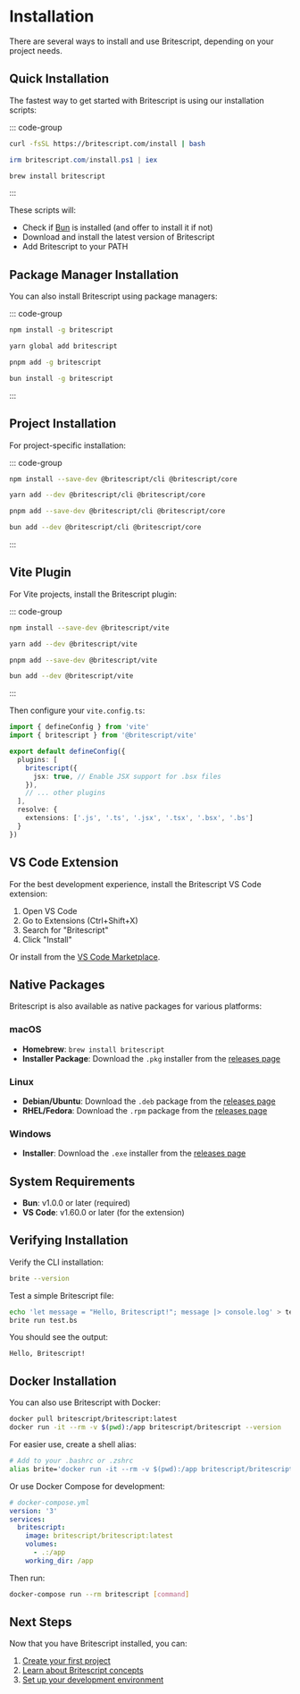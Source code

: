 # Installation

There are several ways to install and use Britescript, depending on your project needs.

## Quick Installation

The fastest way to get started with Britescript is using our installation scripts:

::: code-group
```bash [macOS/Linux]
curl -fsSL https://britescript.com/install | bash
```

```powershell [Windows]
irm britescript.com/install.ps1 | iex
```

```bash [Homebrew]
brew install britescript
```
:::

These scripts will:
- Check if [Bun](https://bun.sh) is installed (and offer to install it if not)
- Download and install the latest version of Britescript
- Add Britescript to your PATH

## Package Manager Installation

You can also install Britescript using package managers:

::: code-group
```bash [npm]
npm install -g britescript
```

```bash [yarn]
yarn global add britescript
```

```bash [pnpm]
pnpm add -g britescript
```

```bash [bun]
bun install -g britescript
```
:::

## Project Installation

For project-specific installation:

::: code-group
```bash [npm]
npm install --save-dev @britescript/cli @britescript/core
```

```bash [yarn]
yarn add --dev @britescript/cli @britescript/core
```

```bash [pnpm]
pnpm add --save-dev @britescript/cli @britescript/core
```

```bash [bun]
bun add --dev @britescript/cli @britescript/core
```
:::

## Vite Plugin

For Vite projects, install the Britescript plugin:

::: code-group
```bash [npm]
npm install --save-dev @britescript/vite
```

```bash [yarn]
yarn add --dev @britescript/vite
```

```bash [pnpm]
pnpm add --save-dev @britescript/vite
```

```bash [bun]
bun add --dev @britescript/vite
```
:::

Then configure your `vite.config.ts`:

```typescript
import { defineConfig } from 'vite'
import { britescript } from '@britescript/vite'

export default defineConfig({
  plugins: [
    britescript({
      jsx: true, // Enable JSX support for .bsx files
    }),
    // ... other plugins
  ],
  resolve: {
    extensions: ['.js', '.ts', '.jsx', '.tsx', '.bsx', '.bs']
  }
})
```

## VS Code Extension

For the best development experience, install the Britescript VS Code extension:

1. Open VS Code
2. Go to Extensions (Ctrl+Shift+X)
3. Search for "Britescript"
4. Click "Install"

Or install from the [VS Code Marketplace](https://marketplace.visualstudio.com/items?itemName=britescript.vscode-britescript).

## Native Packages

Britescript is also available as native packages for various platforms:

### macOS
- **Homebrew**: `brew install britescript`
- **Installer Package**: Download the `.pkg` installer from the [releases page](https://github.com/britescript/britescript/releases)

### Linux
- **Debian/Ubuntu**: Download the `.deb` package from the [releases page](https://github.com/britescript/britescript/releases)
- **RHEL/Fedora**: Download the `.rpm` package from the [releases page](https://github.com/britescript/britescript/releases)

### Windows
- **Installer**: Download the `.exe` installer from the [releases page](https://github.com/britescript/britescript/releases)

## System Requirements

- **Bun**: v1.0.0 or later (required)
- **VS Code**: v1.60.0 or later (for the extension)

## Verifying Installation

Verify the CLI installation:

```bash
brite --version
```

Test a simple Britescript file:

```bash
echo 'let message = "Hello, Britescript!"; message |> console.log' > test.bs
brite run test.bs
```

You should see the output:

```
Hello, Britescript!
```

## Docker Installation

You can also use Britescript with Docker:

```bash
docker pull britescript/britescript:latest
docker run -it --rm -v $(pwd):/app britescript/britescript --version
```

For easier use, create a shell alias:

```bash
# Add to your .bashrc or .zshrc
alias brite='docker run -it --rm -v $(pwd):/app britescript/britescript'
```

Or use Docker Compose for development:

```yaml
# docker-compose.yml
version: '3'
services:
  britescript:
    image: britescript/britescript:latest
    volumes:
      - .:/app
    working_dir: /app
```

Then run:

```bash
docker-compose run --rm britescript [command]
```

## Next Steps

Now that you have Britescript installed, you can:

1. [Create your first project](/docs/getting-started)
2. [Learn about Britescript concepts](/docs/concepts/structs)
3. [Set up your development environment](/vscode-extension/)